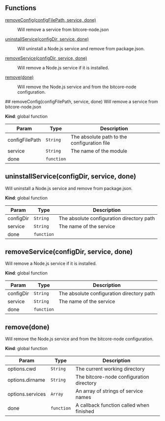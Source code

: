 ## Functions
<dl>
<dt><a href="#removeConfig">removeConfig(configFilePath, service, done)</a></dt>
<dd><p>Will remove a service from bitcore-node.json</p>
</dd>
<dt><a href="#uninstallService">uninstallService(configDir, service, done)</a></dt>
<dd><p>Will uninstall a Node.js service and remove from package.json.</p>
</dd>
<dt><a href="#removeService">removeService(configDir, service, done)</a></dt>
<dd><p>Will remove a Node.js service if it is installed.</p>
</dd>
<dt><a href="#remove">remove(done)</a></dt>
<dd><p>Will remove the Node.js service and from the bitcore-node configuration.</p>
</dd>
</dl>
<a name="removeConfig"></a>
## removeConfig(configFilePath, service, done)
Will remove a service from bitcore-node.json

**Kind**: global function  

| Param | Type | Description |
| --- | --- | --- |
| configFilePath | <code>String</code> | The absolute path to the configuration file |
| service | <code>String</code> | The name of the module |
| done | <code>function</code> |  |

<a name="uninstallService"></a>
## uninstallService(configDir, service, done)
Will uninstall a Node.js service and remove from package.json.

**Kind**: global function  

| Param | Type | Description |
| --- | --- | --- |
| configDir | <code>String</code> | The absolute configuration directory path |
| service | <code>String</code> | The name of the service |
| done | <code>function</code> |  |

<a name="removeService"></a>
## removeService(configDir, service, done)
Will remove a Node.js service if it is installed.

**Kind**: global function  

| Param | Type | Description |
| --- | --- | --- |
| configDir | <code>String</code> | The absolute configuration directory path |
| service | <code>String</code> | The name of the service |
| done | <code>function</code> |  |

<a name="remove"></a>
## remove(done)
Will remove the Node.js service and from the bitcore-node configuration.

**Kind**: global function  

| Param | Type | Description |
| --- | --- | --- |
| options.cwd | <code>String</code> | The current working directory |
| options.dirname | <code>String</code> | The bitcore-node configuration directory |
| options.services | <code>Array</code> | An array of strings of service names |
| done | <code>function</code> | A callback function called when finished |


